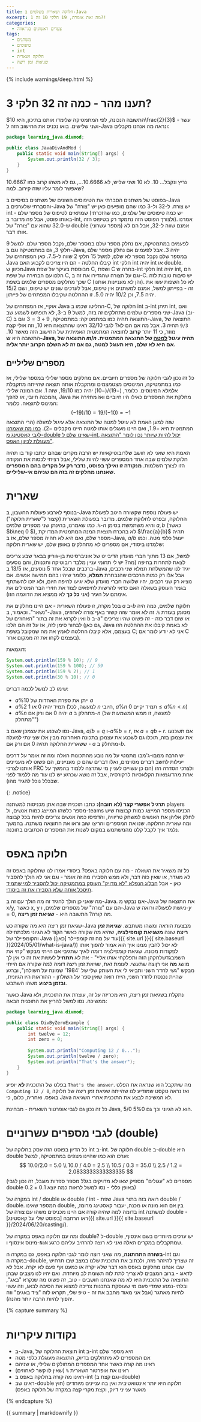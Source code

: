 ```yaml
---
title: חלוקה ושארית בשלמים ב-Java
excerpt: מה זאת אומרת, 19 חלקי 10 זה 1?!
categories:
  - צעדים ראשונים בג'אווה
tags:
  - משתנים
  - טיפוסים
  - int
  - חלוקה ושארית
  - שגיאות זמן ריצה
---
```


{% include warnings/deep.html %}

# **תענו מהר - כמה זה 32 חלקי 3?**

התשובה הנכונה, לפי המתמטיקה שלימדו אותנו בתיכון, היא $10\frac{2}{3}$ - עשר ושני שלישים. בואו נכניס את החישוב הזה ל-Java ונראה מה אנחנו מקבלים:

```java
package learning_java.divmod;

public class JavaDivAndMod {
    public static void main(String[] args) {
        System.out.println(32 / 3);
    }
}
```

נריץ ונקבל... 10. לא 10 ושני שליש, לא $10.6666...$, גם לא משהו קרוב כמו $10.6667$ שאפשר לומר עליו שזה קירוב. למה?

בפוסט של משתנים הסברתי את הטיפוסים השונים של משתנים בסיסיים ב-Java והסברתי שלערכים ב-Java יש צורה. ל-32 ול-3 כמו שהם מופיעים כאן יש "צורה" של int - שמתאים לטיפוס של מספר שלם (יש כמה טיפוסים של שלמים, כמו שהזכרתי באותו פוסט, אבל פה מדובר ב-int, ולצורך הפוסט הזה נתמקד רק בטיפוס הזה). אמרנו ש-32.0 שהוא עם "צורה" של double (מספר עשרוני) אמנם שווה ל-32, אבל הם לא אותו דבר.

לפעמים במתמטיקה, אם נחלק מספר שלם במספר שלם, נקבל מספר שלם. למשל 9 חלקי 3, גם במתמטיקה וגם ב-Java, יהיה 3. אבל לפעמים אם נחלק מספר שלם במספר שלם נקבל מספר לא שלם, למשל 15 חלקי 2 שווה ל-7.5. כאן המפתחים של Java קיבלו החלטה - הם היו צריכים לקבוע האם int חלקי int יהיה int או double. מכיוון שJava מבוססת בעיקר על שפת C, ושפת C בחרה ש-int חלקי int יהיה int, הם הלכו עם הבחירה של שפת C, וגם על הצורה שהגדירו את זה ב-C. יש סיבות טובות לזה שכך מחלקים מספרים שלמים בשפת C (והן לא מעניינות אותנו). לא כל השפות עשו את זה - בפייתון למשל, אמנם למשתנים אין טיפוס, אבל לערכים שונים יש טיפוס, ושם 15/2 יהיה 7.5, וכן 10/2 יהיה 5.0. זו ההחלטה שקיבלו המפתחים של פייתון.  

אוקיי, אז המפתחים של Java החליטו שכמו ב-C, חלוקה של int ב-int תיתן int, ואם שני מספרים שלמים מתחלקים זה בזה, למשל 9 ב-3, לא תופתעו לשמוע שב-Java (וב-C) התוצאה תהיה כמו במתמטיקה: במתמטיקה, $9\div 3 = 3$ וגם ב-Java, התוצאה של `9/3` תהיה 3. אבל מה אם הם לא? לגבי 32/10 ראינו שהתוצאה היא 10, וזה אולי קצת מוזר, כי 11 יותר **קרוב** לתוצאה המתמטית האמיתית של החישוב הזה מאשר 10. התשובה היא **ש-Java, התוצאה של $m/n$ תהיה עיגול <u>למטה</u> של התוצאה המתמטית. אם היא לא שלם, היא תעוגל למטה, גם אם זה לא השלם הקרוב יותר אליה.**

## מספרים שליליים

כל זה נכון לגבי חלוקה של מספרים חיוביים. אם מחלקים מספר שלילי במספר שלילי, אז כמו במתמטיקה, המינוסים מצטמצמים ומתקבלת אותה תוצאה שהייתה מתקבלת אלמלא המינוסים. כלומר, $(-19)/(-10)$ יהיה כמו $19/10$, שזה 1. אם המונה שלילי והמכנה חיובי, או להפך, Java מחלקת את המספרים כאילו היו חיוביים ואז מחזירה את המינוס לתוצאה. כלומר:
$$
(-19)/10 = 19/(-10) = -1
$$
שזה למען האמת לא עיגול למטה של התוצאה אלא עיגול למעלה (הרי התוצאה המתמטית היא $-1.9$, ואם היינו מעגלים אותו למטה היינו מקבלים $-2$). [כמו מה שאמרנו לגבי קאסטינג מ-double שאינו שלם ל-int, יכול להיות שיותר נכון לומר "התוצאה מעוגלת לכיוון האפס"](http://localhost:4000/2024/06/20/casting/#%D7%A7%D7%90%D7%A1%D7%98%D7%99%D7%A0%D7%92-%D7%9E-double-%D7%9C-int-%D7%9B%D7%90%D7%A9%D7%A8-%D7%94%D7%9E%D7%A1%D7%A4%D7%A8-%D7%9C%D7%90-%D7%A9%D7%9C%D7%9D).

האמת היא שאני לא חושב שלרובוטיקאיות יש הרבה מקרים שבהם יכתבו קוד בו תהיה חלוקת שלמים שבה אחד המספרים עשוי להיות שלילי, אבל רציתי לכסות את הנקודה הזו לצורך השלמוּת. **מנקודה זו ואילך בפוסט, נדבר רק על מקרים בהם המספרים שאנחנו מחלקים זה בזה הם שניהם אי-שליליים.**

# שארית

בנוסף לארבע פעולות החשבון, ב-Java יש פעולה נוספת שקשורה היטב לפעולת החלוקה, ובפרט לחלוקת שלמים. מדובר בפעולת השארית (קיצור ל"שארית חלוקה") והיא משתמשת בסימן ה-`%`. כמו שאמרנו, בהינתן שני מספרים שלמים $a, b$ (כאשר $b\neq 0 $), לא בהכרח תוצאת המנה המתמטית המדויקת $\frac{a}{b}$ תהיה מספר שלם, ואם היא לא תהיה מספר שלם, אז ב-Java, $a/b$ יעוגל כלפי מטה. וכמו שלמדנו ביסודי, אם מספרים לא מתחלקים באופן שלם, יש שארית חלוקה:

למשל, אם 13 מתוך חברי מועדון הדיבייט של אוניברסיטת בן-גוריון בבאר שבע צריכים לצאת לתחרות בחיפה (מה? יש לי תחומי עניין מלבד רובוטיקה ותכנות), והם נוסעים ברכבים שבכל אחד 5 נוסעים, אז $13/5$ ב-Java יגיד לנו שהמשלחת תמלא שני רכבים, אבל אלו רק כמות הרכבים שהנבחרת **תמלא**, כלומר שיהיו בהם חמישה אנשים. אם נוציא רק שני רכבים, יהיו שלושה חברי מועדון שלא יגיעו לחיפה היום, ולא יזכו להשתתף בגמר העוסק בשאלה האם כדאי להרשות לחיפאים לצוד את חזירי הבר המטילים את אימתם על העיר (אני **כל כך** לא ממציא את הדוגמה הזו).  

בכל מקרה, זו פעולת השארית - אם היינו מחלקים את $a$ ב-$b$ חלוקת שלמים, כמה היה "נשאר". וכאמור, ב-Java מסומן בעזרת `%`. זה לא אומר שזה קשור באף צורה לאחוזים, ואין לקרוא את זה בתור "האחוזים של b ב-a" או שום דבר כזה - זה פשוט שהיו צריכים לבחור סימן לזה, אז על זה הם הלכו (גם כאן, Java לא באמת קיבלו את ההחלטה הזו בעצמם, אלא קיבלו החלטה לאמץ את מה שמקובל בשפת C; אני לא יודע לומר אם C בעצמם לקחו את זה ממקום אחר).

דוגמאות:

```java
System.out.println(159 % 10); // 9
System.out.println(159 % 100); // 59
System.out.println(159 % 2); // 1
System.out.println(30 % 10); // 0
```

שימו לב למשל לכמה דברים:

* $a \% 10$ ייתן את ספרת האחדות של $a$
* $a\%2$ תמיד יהיה 0 או 1 (למעשה, לכל $n$ חיובי, $a \% n$ תמיד יקיים $0\leq a\% n < n$)
* $a \% n$ יהיה 0 אם ורק אם $a$ מתחלק ב-$n$ (למעשה, זו ממש המשמעות של "מתחלק")

נסו לשכנע את עצמכן שאם ב-Java, $a/b = q$ ו-$a \% b = r$, אז $a=qb+r$. אם תשכנעו את עצמכן בזה, תוכלו גם לשכנע את עצמכן בתכונה האחרונה מבין אלו שציינתי למעלה - ששארית החלוקה תהיה 0 אם ורק אם $a$ מתחלק ב-$b$. 

יש הרבה ממבו-ג'מבו מתמטי על מה נובע מהתכונות האלה ומה זה אומר על דרכים יעילות לחשב דברים מסוימים, ואלו דברים שהם כן מעניינים, הם פשוט לא מעניינים אותנו לצרכי FRC ולצרכי הסדרה הזו (הם כן עשויים לעניין מי שתרצה ללמוד בהמשך על אחת מהדוגמאות הקלאסיות לרקורסיה, אבל זה נושא שכרגע יש לנו עוד מה ללמוד לפני שבכלל נוכל להגיד מהו).

{: .notice}

**תרגיל אפשרי קצר (לא חובה):** כתבו תוכנית שבה אתן מכניסות למשתנה players מספר כלשהו המייצג כמות אנשים, ול-teams הכניסו מספר המייצג כמות קבוצות שיש לחלק אליהן את האנשים למשחק טריוויה, והדפיסו כמה אנשים צריכים להיות בכל קבוצה ומה שארית החלוקה. שנו את המספרים והריצו שוב וראו את התוצאה משתנה. בהמשך נלמד איך לקבל קלט מהמשתמש במקום לשנות את המספרים הכתובים בתוכנה.

# חלוקה באפס

כל זה משאיר את השאלה - מה עם חלוקה באפס? ביסודי אמרו לנו שחלוקה באפס זה לא מוגדר, או שאין כזה דבר, ולא ממש הסבירו מה זה אומר - וגם אני לא הולך להסביר כאן - אבל [הבלוג הנפלא "לא מדויק" העוסק במתמטיקה יכול להסביר למי שתמיד תיסכל אותה שלא הסבירו את זה ביסודי](https://gadial.net/2008/10/16/nullity_part_1/). 

מה שאני כן הולך להגיד זה מה הולך עם זה ב-Java. אם נבקש מ-Java את התוצאה של x/y, כאשר x, y הם עם "צורה" של מספרים שלמים, ו-Java ניגשת לפעולה ורואה ש-$y=0$, מה קורה? התשובה היא - **שגיאת זמן ריצה**.

שגיאת זמן ריצה היא מה שקורה כש-Java מבצעת הוראה ומשהו משתבש. **שגיאת זמן ריצה** שונה **משגיאת קומפילציה,** שהיא מה שקורה כאשר הקוד לא הגיוני מלכתחילה והקומפיילר של Java (עוד על מה זה קומפיילר [כאן]({{ site.url }}{{ site.baseurl }}2024/05/01/what-is-java/)) לא יכול להבין ממנו איך הוא אמור להפוך אותו לפקודות מכונה. שגיאת קומפילציה דומה לאיך שתגיבי אם הייתי מבקש "קחי את השמבגדשלחקהן הזה ותפלקחי אותו אליי" - את לא **תתחיל** לעשות את זה כי אין לך מושג **מה** אני רןוצה שתעשי. לעומת זאת, שגיאת זמן ריצה דומה למה שקורה אם הייתי מבקש "גשי לחדר השני ותביאי לי את העותק שלי של '1984' שמונח על השולחן", וברגע שהיית נכנסת לחדר השני, היית רואה שאין ספר על השולחן - ההוראות היו הגיונית, **ובזמן ביצוע** משהו השתבש. 

כאשר Java נתקלת בשגיאת זמן ריצה, היא מכריזה על זה, עוצרת את התוכנית, ולא ממשיכה. נסו למשל להריץ את התוכנית הבאה:

```java
package learning_java.divmod;

public class DivByZeroExample {
    public static void main(String[] args) {
        int twelve = 12;
        int zero = 0;
        
        System.out.println("Computing 12 / 0...");
        System.out.println(twelve / zero);
        System.out.println("That's the answer");
    }
}
```

בפלט של התוכנית **לא** יופיע `That's the answer`. מה שיתקבל הוא שנראה את הפלט `Computing 12 / 0`, ואז נראה טקסט שמודיע לנו שהייתה שגיאת זמן ריצה של חלוקה באפס. ואחריה, כלום, כי Java לא המשיכה לבצע את התוכנית אחרי השגיאה.

כל זה נכון גם לגבי אופרטור השארית - מבחינת Java, $5/0$ הוא לא הגיוני וכך גם $5\% 0%$.

# לגבי מספרים עשרוניים (double)

כל הדיון בפוסט הזה עסק בחלוקה של int ב-int. חלוקה של double ב-double היא double וערכו הוא כמו שהיינו מצפים במתמטיקה, למשל:
$$
10.0/2.0 = 5.0 \\
10.0 / 4.0 = 2.5 \\
10.5 / 0.3 = 35.0 \\
2.5 / 1.2 = 2.0833333333333335
$$
(מספרים לא "עגולים" מספיק יצאו לא מדויקים בגלל מספר ספרות מוגבל, זה נכון לגבי double באופן כללי - נסו למשל לראות כמה יוצא $0.1 + 0.2$)

במקרה של int / double או double /  int - שפת Java רואה בזה בתור double / double. המספר שאינו double, בין אם הוא מונה או מכנה, יעבור קאסטינג מרומז, בדומה למה שהיה קורה אם היינו מכניסים משהו עם צורה של int למשתנה double - ראו הרחבה [בפוסט שלי על קאסטינג]({{ site.url }}{{ site.baseurl }}/2024/06/20/casting/).

ומה עם חלוקה באפס במקרה של double? ל-double יש ערכים מיוחדים בשם אינסוף, מינוס אינסוף ו-`NaN` שמתקבלים במקרים האלה ואני לא רוצה להרחיב עליהם כרגע.

**בשורה התחתונה**, מה שאני רוצה לומר לגבי חלוקה באפס, גם במקרה ה-int וגם במקרה ה-double, זה שצריך להיזהר מזה, ולכתוב את התוכנית שלנו במצב שבו תרחיש שבו אנחנו מחלקים באפס הוא דבר שלא יקרה או כמעט אף פעם לא יקרה. אבל לא לדאוג - ברוב המצבים לא צריך לתת לזה תשומת לב מיוחדת. ואם יהיו לנו מצבים שבהן התוצאה של התוכנית היא לא מה שאנחנו חושבים - טוב, זה פשוט מה שנקרא "באג", ובלתי-נמנע שמדי פעם מי שעוסקת בתכנות צריכה למצוא את הסיבה לבאג, וזה עשוי להיות מאתגר (אבל אני מאוד מחבב את זה - טיפ שלי, תקראו לזה "ציד באגים" וזה יהפוך להיות הרבה יותר מהנה).

{% capture summary %}

# נקודות עיקריות

- ב-Java, תוצאת החלוקה של int ב-int היא מספר שלם
- אם המספרים לא מתחלקים בדיוק, התוצאה מעוגלת כלפי מטה
- ראינו מה קורה כאשר אחד המספרים המחולקים שלילי, או שניהם
- ראינו את אופרטור השארית `%` (שאין לו קשר לאחוזים)
- ראינו מה קורה בחלוקה באפס ב-int (וגם קצת ב-double)
- ראינו שב-double חלוקה היא יותר אינטואטיבית ואין בה עניינים מיוחדים (חוץ מאשר ענייני דיוק, וקצת מקרי קצה במקרה של חלוקה באפס)

{% endcapture %}

<div class="notice">{{ summary | markdownify }}</div>
